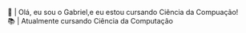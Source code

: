 
👋 | Olá, eu sou o Gabriel,e eu estou cursando Ciência da Compuação!<br>
📚 | Atualmente cursando Ciência da Computação 
<!---
dPastell/dPastell is a ✨ special ✨ repository because its `README.md` (this file) appears on your GitHub profile.
You can click the Preview link to take a look at your changes.
--->
